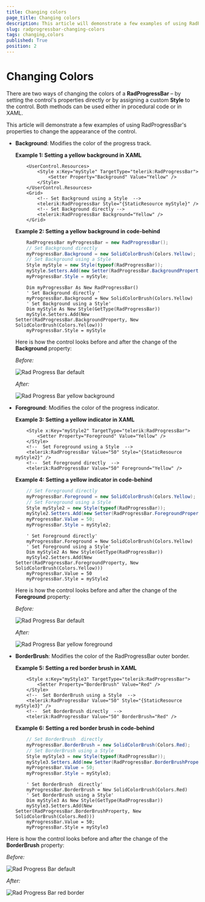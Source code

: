 ```yaml
---
title: Changing colors
page_title: Changing colors
description: This article will demonstrate a few examples of using RadProgressBar's properties to change the appearance of the control.
slug: radprogressbar-changing-colors
tags: changing,colors
published: True
position: 2
---
```


# Changing Colors

There are two ways of changing the colors of a __RadProgressBar__ – by setting the control's properties directly or by assigning a custom __Style__ to the control. Both methods can be used either in procedural code or in XAML.

This article will demonstrate a few examples of using RadProgressBar's properties to change the appearance of the control.

* __Background__: Modifies the color of the progress track.						

	__Example 1: Setting a yellow background in XAML__
	```XAML
		<UserControl.Resources>
			<Style x:Key="myStyle" TargetType="telerik:RadProgressBar">
				<Setter Property="Background" Value="Yellow" />
			</Style>
		</UserControl.Resources>
		<Grid>
			<!-- Set Background using a Style  -->
			<telerik:RadProgressBar Style="{StaticResource myStyle}" />
			<!-- Set Background directly -->
			<telerik:RadProgressBar Background="Yellow" />
		</Grid>
	```

	__Example 2: Setting a yellow background in code-behind__
	```C#
		RadProgressBar myProgressBar = new RadProgressBar();
		// Set Background directly 
		myProgressBar.Background = new SolidColorBrush(Colors.Yellow);
		// Set Background using a Style
		Style myStyle = new Style(typeof(RadProgressBar));
		myStyle.Setters.Add(new Setter(RadProgressBar.BackgroundProperty, new SolidColorBrush(Colors.Yellow)));
		myProgressBar.Style = myStyle;
	```
	```VB.NET
		Dim myProgressBar As New RadProgressBar()
		' Set Background directly '
		myProgressBar.Background = New SolidColorBrush(Colors.Yellow)
		' Set Background using a Style'
		Dim myStyle As New Style(GetType(RadProgressBar))
		myStyle.Setters.Add(New Setter(RadProgressBar.BackgroundProperty, New SolidColorBrush(Colors.Yellow)))
		myProgressBar.Style = myStyle			
	```

	Here is how the control looks before and after the change of the __Background__ property:

	*Before:*

	![Rad Progress Bar default](images/RadProgressBar_default.png)

	*After:*

	![Rad Progress Bar yellow background](images/RadProgressBar_yellow_background.png)

* __Foreground__: Modifies the color of the progress indicator.						

	__Example 3: Setting a yellow indicator in XAML__
	```XAML
		<Style x:Key="myStyle2" TargetType="telerik:RadProgressBar">
			<Setter Property="Foreground" Value="Yellow" />
		</Style>
		<!--  Set Foreground using a Style  -->
		<telerik:RadProgressBar Value="50" Style="{StaticResource myStyle2}" />
		<!--  Set Foreground directly  -->
		<telerik:RadProgressBar Value="50" Foreground="Yellow" />
	```

	__Example 4: Setting a yellow indicator in code-behind__
	```C#
		// Set Foreground directly
		myProgressBar.Foreground = new SolidColorBrush(Colors.Yellow);
		// Set Foreground using a Style
		Style myStyle2 = new Style(typeof(RadProgressBar));
		myStyle2.Setters.Add(new Setter(RadProgressBar.ForegroundProperty, new SolidColorBrush(Colors.Yellow)));
		myProgressBar.Value = 50;
		myProgressBar.Style = myStyle2;
	```
	```VB.NET
		' Set Foreground directly'
		myProgressBar.Foreground = New SolidColorBrush(Colors.Yellow)
		' Set Foreground using a Style'
		Dim myStyle2 As New Style(GetType(RadProgressBar))
		myStyle2.Setters.Add(New Setter(RadProgressBar.ForegroundProperty, New SolidColorBrush(Colors.Yellow)))
		myProgressBar.Value = 50
		myProgressBar.Style = myStyle2
	```	
		
	Here is how the control looks before and after the change of the __Foreground__ property:

	*Before:*

	![Rad Progress Bar default](images/RadProgressBar_default.png)

	*After:*

	![Rad Progress Bar yellow foreground](images/RadProgressBar_yellow_foreground.png)

* __BorderBrush__: Modifies the color of the RadProgressBar outer border.					

	__Example 5: Setting a red border brush in XAML__
	```XAML
		<Style x:Key="myStyle3" TargetType="telerik:RadProgressBar">
			<Setter Property="BorderBrush" Value="Red" />
		</Style>
		<!--  Set BorderBrush using a Style  -->
		<telerik:RadProgressBar Value="50" Style="{StaticResource myStyle3}" />
		<!--  Set BorderBrush directly  -->
		<telerik:RadProgressBar Value="50" BorderBrush="Red" />
	```

	__Example 6: Setting a red border brush in code-behind__
	```C#
		// Set BorderBrush  directly
		myProgressBar.BorderBrush = new SolidColorBrush(Colors.Red);
		// Set BorderBrush using a Style
		Style myStyle3 = new Style(typeof(RadProgressBar));
		myStyle3.Setters.Add(new Setter(RadProgressBar.BorderBrushProperty, new SolidColorBrush(Colors.Red)));
		myProgressBar.Value = 50;
		myProgressBar.Style = myStyle3;
	```
	```VB.NET
		' Set BorderBrush  directly'
		myProgressBar.BorderBrush = New SolidColorBrush(Colors.Red)
		' Set BorderBrush using a Style'
		Dim myStyle3 As New Style(GetType(RadProgressBar))
		myStyle3.Setters.Add(New Setter(RadProgressBar.BorderBrushProperty, New SolidColorBrush(Colors.Red)))
		myProgressBar.Value = 50;
		myProgressBar.Style = myStyle3
	```
	
Here is how the control looks before and after the change of the __BorderBrush__ property:

*Before:*

![Rad Progress Bar default](images/RadProgressBar_default.png)

*After:*

![Rad Progress Bar red border](images/RadProgressBar_red_border.png)
